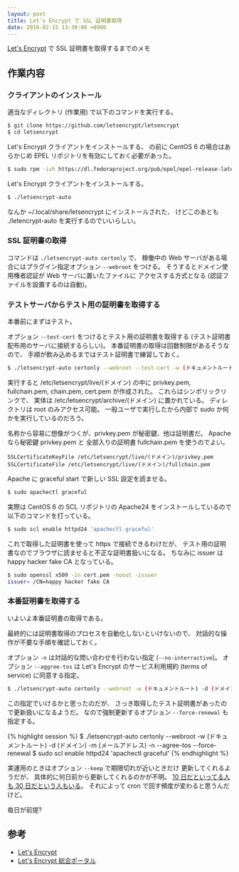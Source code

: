 ```yaml
---
layout: post
title: Let's Encrypt で SSL 証明書取得
date: 2016-02-15 13:30:00 +0900
---
```

[Let's Encrypt](https://letsencrypt.org/) で SSL 証明書を取得するまでのメモ

## 作業内容

### クライアントのインストール

適当なディレクトリ (作業用) で以下のコマンドを実行する。


```sh
$ git clone https://github.com/letsencrypt/letsencrypt
$ cd letsencrypt
```

Let's Encrypt クライアントをインストールする、
の前に CentOS 6 の場合はあらかじめ EPEL リポジトリを有効にしておく必要があった。

```sh
$ sudo rpm -ivh https://dl.fedoraproject.org/pub/epel/epel-release-latest-6.noarch.rpm
```

Let's Encrypt クライアントをインストールする。

```sh
$ ./letsencrypt-auto
```

なんか ~/.local/share/letsencrypt にインストールされた、
けどこのあとも ./letencrypt-auto を実行するのでいいらしい。

### SSL 証明書の取得

コマンドは `./letsencrypt-auto certonly` で、
稼働中の Web サーバがある場合にはプラグイン指定オプション `--webroot` をつける。
そうするとドメイン使用権者認証が Web サーバに置いたファイルに
アクセスする方式となる
(認証ファイルを設置するのは自動)。


### テストサーバからテスト用の証明書を取得する

本番前にまずはテスト。

オプション `--test-cert` をつけるとテスト用の証明書を取得する
(テスト証明書配布用のサーバに接続するらしい)。
本番証明書の取得は回数制限があるそうなので、
手順が飲み込めるまではテスト証明書で練習しておく。

```sh
$ ./letsencrypt-auto certonly --webroot --test-cert -w (ドキュメントルート) -d (ドメイン)
```

実行すると /etc/letsencrypt/live/(ドメイン) の中に
privkey.pem, fullchain.pem, chain.pem, cert.pem
が作成された。
これらはシンボリックリンクで、
実体は /etc/letsencrypt/archive/(ドメイン) に置かれている。
ディレクトリは root のみアクセス可能。
一般ユーザで実行したから内部で sudo か何かを実行しているのだろう。

名称から容易に想像がつくが、privkey.pem が秘密鍵、他は証明書だ。
Apache なら秘密鍵 privkey.pem と
全部入りの証明書 fullchain.pem を使うのでよい。

```
SSLCertificateKeyFile /etc/letsencrypt/live/(ドメイン)/privkey.pem
SSLCertificateFile /etc/letsencrypt/live/(ドメイン)/fullchain.pem
```

Apache に graceful start で新しい SSL 設定を読ませる。

```sh
$ sudo apachectl graceful
```

実際は CentOS 6 の SCL リポジトリの Apache24 をインストールしているので
以下のコマンドを打っている。

```sh
$ sudo scl enable httpd24 'apachectl graceful' 
```

これで取得した証明書を使って https で接続できるわけだが、
テスト用の証明書なのでブラウザに読ませると不正な証明書扱いになる。
ちなみに issuer は happy hacker fake CA となっている。

```sh
$ sudo openssl x509 -in cert.pem -noout -issuer
issuer= /CN=happy hacker fake CA
```


### 本番証明書を取得する

いよいよ本番証明書の取得である。

最終的には証明書取得のプロセスを自動化しないといけないので、
対話的な操作が不要な手順を確認しておく。

オプション `-n` は対話的な問い合わせを行わない指定 (`--no-interractive`)。
オプション `--aggree-tos` は
Let's Encrypt のサービス利用規約 (terms of service) に同意する指定。

```sh
$ ./letsencrypt-auto certonly --webroot -w (ドキュメントルート) -d (ドメイン) -m (メールアドレス) -n --agree-tos
```

この指定でいけるかと思ったのだが、
さっき取得したテスト証明書があったので更新扱いになるようだ。
なので強制更新するオプション `--force-renewal` も指定する。

{% highlight session %}
$ ./letsencrypt-auto certonly --webroot -w (ドキュメントルート) -d (ドメイン) -m (メールアドレス) -n --agree-tos --force-renewal
$ sudo scl enable httpd24 'apachectl graceful'
{% endhighlight %}

実運用のときはオプション `--keep` で期限切れが近いときだけ
更新してくれるようだが、
具体的に何日前から更新してくれるのかが不明。
[10 日だといってる人も 30 日だという人もいる](https://community.letsencrypt.org/t/what-is-the-behaviour-of-the-keep-option/7334)。
それによって cron で回す頻度が変わると思うんだけど。

毎日が前提?


## 参考
+ [Let's Encrypt](https://letsencrypt.org/)
+ [Let's Encrypt 総合ポータル](https://letsencrypt.jp/)
